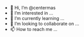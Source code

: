 - 👋 Hi, I’m @centermas
- 👀 I’m interested in ...
- 🌱 I’m currently learning ...
- 💞️ I’m looking to collaborate on ...
- 📫 How to reach me ...

<!---
centermas/centermas is a ✨ special ✨ repository because its `README.md` (this file) appears on your GitHub profile.
You can click the Preview link to take a look at your changes.
--->
